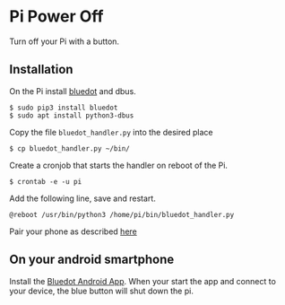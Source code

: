 # Pi Power Off

Turn off your Pi with a button.

## Installation

On the Pi install
[bluedot](https://bluedot.readthedocs.io/en/latest/gettingstarted.html) and
dbus.

    $ sudo pip3 install bluedot
	$ sudo apt install python3-dbus
	
Copy the file `bluedot_handler.py` into the desired place

    $ cp bluedot_handler.py ~/bin/

Create a cronjob that starts the handler on reboot of the Pi.

    $ crontab -e -u pi
	
Add the following line, save and restart.
	
	@reboot /usr/bin/python3 /home/pi/bin/bluedot_handler.py

Pair your phone as described
[here](https://bluedot.readthedocs.io/en/latest/pairpiandroid.html)


## On your android smartphone

Install the
[Bluedot Android App](https://bluedot.readthedocs.io/en/latest/bluedotandroidapp.html). 
When your start the app and connect to your device, the blue button
will shut down the pi.
